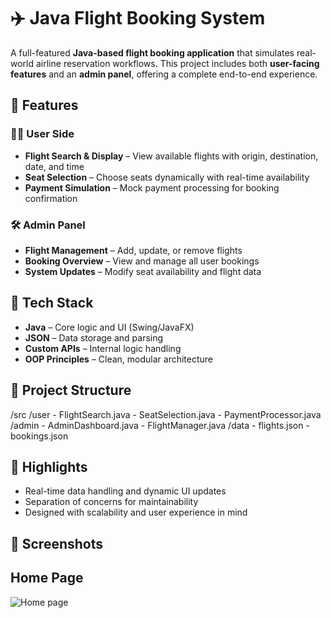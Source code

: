 # ✈️ Java Flight Booking System

A full-featured **Java-based flight booking application** that simulates real-world airline reservation workflows. This project includes both **user-facing features** and an **admin panel**, offering a complete end-to-end experience.

## 🚀 Features

### 🧑‍💼 User Side
- **Flight Search & Display** – View available flights with origin, destination, date, and time
- **Seat Selection** – Choose seats dynamically with real-time availability
- **Payment Simulation** – Mock payment processing for booking confirmation

### 🛠 Admin Panel
- **Flight Management** – Add, update, or remove flights
- **Booking Overview** – View and manage all user bookings
- **System Updates** – Modify seat availability and flight data

## 🧰 Tech Stack
- **Java** – Core logic and UI (Swing/JavaFX)
- **JSON** – Data storage and parsing
- **Custom APIs** – Internal logic handling
- **OOP Principles** – Clean, modular architecture

## 📂 Project Structure
/src /user - FlightSearch.java - SeatSelection.java - PaymentProcessor.java /admin - AdminDashboard.java - FlightManager.java /data - flights.json - bookings.json

## 🎯 Highlights
- Real-time data handling and dynamic UI updates  
- Separation of concerns for maintainability  
- Designed with scalability and user experience in mind

## 📸 Screenshots

<h2>Home Page</h2>

![Home page]()
